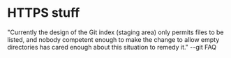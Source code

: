HTTPS stuff
=============

"Currently the design of the Git index (staging area) only permits files to be listed, and nobody competent enough to make the change to allow empty directories has cared enough about this situation to remedy it." --git FAQ
